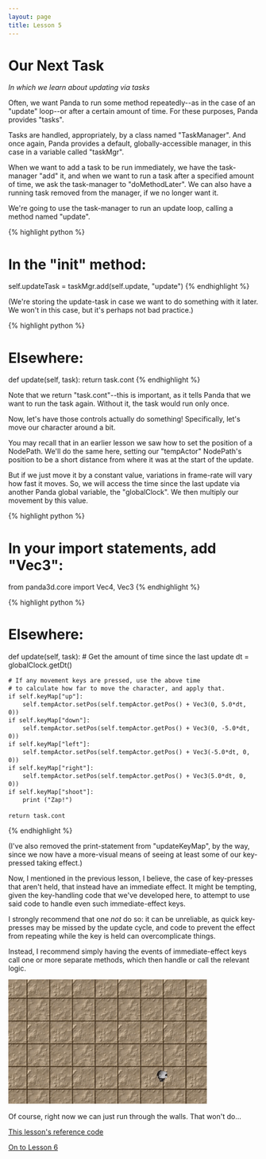```yaml
---
layout: page
title: Lesson 5
---
```

Our Next Task
=
_In which we learn about updating via tasks_

Often, we want Panda to run some method repeatedly--as in the case of an "update" loop--or after a certain amount of time. For these purposes, Panda provides "tasks".

Tasks are handled, appropriately, by a class named "TaskManager". And once again, Panda provides a default, globally-accessible manager, in this case in a variable called "taskMgr".

When we want to add a task to be run immediately, we have the task-manager "add" it, and when we want to run a task after a specified amount of time, we ask the task-manager to "doMethodLater". We can also have a running task removed from the manager, if we no longer want it.

We're going to use the task-manager to run an update loop, calling a method named "update".

{% highlight python %}
# In the "__init__" method:
self.updateTask = taskMgr.add(self.update, "update")
{% endhighlight %}

(We're storing the update-task in case we want to do something with it later. We won't in this case, but it's perhaps not bad practice.)

{% highlight python %}
# Elsewhere:
def update(self, task):
    return task.cont
{% endhighlight %}

Note that we return "task.cont"--this is important, as it tells Panda that we want to run the task again. Without it, the task would run only once.

Now, let's have those controls actually do something! Specifically, let's move our character around a bit.

You may recall that in an earlier lesson we saw how to set the position of a NodePath. We'll do the same here, setting our "tempActor" NodePath's position to be a short distance from where it was at the start of the update.

But if we just move it by a constant value, variations in frame-rate will vary how fast it moves. So, we will access the time since the last update via another Panda global variable, the "globalClock". We then multiply our movement by this value.

{% highlight python %}
# In your import statements, add "Vec3":
from panda3d.core import Vec4, Vec3
{% endhighlight %}

{% highlight python %}
# Elsewhere:
def update(self, task):
    # Get the amount of time since the last update
    dt = globalClock.getDt()

    # If any movement keys are pressed, use the above time
    # to calculate how far to move the character, and apply that.
    if self.keyMap["up"]:
        self.tempActor.setPos(self.tempActor.getPos() + Vec3(0, 5.0*dt, 0))
    if self.keyMap["down"]:
        self.tempActor.setPos(self.tempActor.getPos() + Vec3(0, -5.0*dt, 0))
    if self.keyMap["left"]:
        self.tempActor.setPos(self.tempActor.getPos() + Vec3(-5.0*dt, 0, 0))
    if self.keyMap["right"]:
        self.tempActor.setPos(self.tempActor.getPos() + Vec3(5.0*dt, 0, 0))
    if self.keyMap["shoot"]:
        print ("Zap!")

    return task.cont
{% endhighlight %}

(I've also removed the print-statement from "updateKeyMap", by the way, since we now have a more-visual means of seeing at least some of our key-pressed taking effect.)

Now, I mentioned in the previous lesson, I believe, the case of key-presses that aren't held, that instead have an immediate effect. It might be tempting, given the key-handling code that we've developed here, to attempt to use said code to handle even such immediate-effect keys.

I strongly recommend that one _not_ do so: it can be unreliable, as quick key-presses may be missed by the update cycle, and code to prevent the effect from repeating while the key is held can overcomplicate things.

Instead, I recommend simply having the events of immediate-effect keys call one or more separate methods, which then handle or call the relevant logic.

![Panda-chan running around due to key-movement](images/tutMasicKeyMovement.gif "Run run run.")

Of course, right now we can just run through the walls. That won't do...

[This lesson's reference code][refCode]

[On to Lesson 6][next]

[next]: tut_lesson06.html
[refCode]: https://github.com/ArsThaumaturgis/Panda3DTutorial.io/tree/master/ReferenceCode/Lesson5

